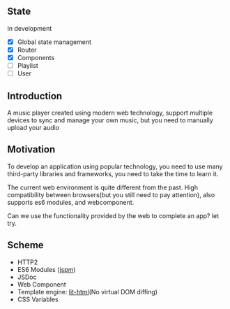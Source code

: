 ## State

In development

- [x] Global state management
- [x] Router
- [x] Components
- [ ] Playlist
- [ ] User

## Introduction

A music player created using modern web technology,
support multiple devices to sync and manage your own music,
but you need to manually upload your audio

## Motivation

To develop an application using popular technology,
you need to use many third-party libraries and frameworks,
you need to take the time to learn it.

The current web environment is quite different from the past.
High compatibility between browsers(but you still need to pay attention),
also supports es6 modules, and webcomponent.

Can we use the functionality provided by the web to complete an app? let try.

## Scheme

- HTTP2
- ES6 Modules ([jspm](https://jspm.io/))
- JSDoc
- Web Component
- Template engine: [lit-html](https://github.com/Polymer/lit-html)(No virtual DOM diffing)
- CSS Variables
